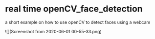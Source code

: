 # real time openCV_face_detection
a short example on how to use openCV to detect faces using a webcam 

![](Screenshot from 2020-06-01 00-55-33.png)
